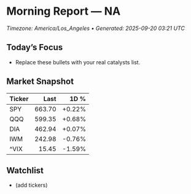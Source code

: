 # Morning Report — NA
_Timezone: America/Los_Angeles • Generated: 2025-09-20 03:21 UTC_

## Today’s Focus
- Replace these bullets with your real catalysts list.

## Market Snapshot
| Ticker | Last | 1D % |
|---|---:|---:|
| SPY | 663.70 | +0.22% |
| QQQ | 599.35 | +0.68% |
| DIA | 462.94 | +0.07% |
| IWM | 242.98 | -0.76% |
| ^VIX | 15.45 | -1.59% |

## Watchlist
- (add tickers)
